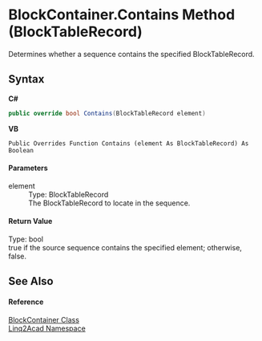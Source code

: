 # BlockContainer.Contains Method (BlockTableRecord)
 

Determines whether a sequence contains the specified BlockTableRecord.

## Syntax

**C#**<br />
``` C#
public override bool Contains(BlockTableRecord element)
```

**VB**<br />
``` VB
Public Overrides Function Contains (element As BlockTableRecord) As Boolean
```


#### Parameters
<dl><dt>element</dt><dd>Type: BlockTableRecord<br />The BlockTableRecord to locate in the sequence.</dd></dl>

#### Return Value
Type: bool<br />true if the source sequence contains the specified element; otherwise, false.

## See Also


#### Reference
<a href="T_Linq2Acad_BlockContainer.md">BlockContainer Class</a><br /><a href="N_Linq2Acad.md">Linq2Acad Namespace</a><br />
